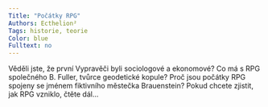 ```yaml
---
Title: "Počátky RPG"
Authors: Ecthelion²
Tags: historie, teorie
Color: blue
Fulltext: no 
---
```

Věděli jste, že první Vypravěči byli sociologové
a ekonomové? Co má s RPG společného
B. Fuller, tvůrce geodetické kopule?
Proč jsou počátky RPG spojeny se jménem
fiktivního městečka Brauenstein? Pokud
chcete zjistit, jak RPG vzniklo, čtěte dál...
